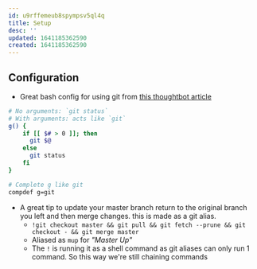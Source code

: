 ```yaml
---
id: u9rffemeub8spympsv5ql4q
title: Setup
desc: ''
updated: 1641185362590
created: 1641185362590
---
```



## Configuration

- Great bash config for using git from [this thoughtbot article](https://thoughtbot.com/upcase/videos/git-customizing)

```bash
# No arguments: `git status`
# With arguments: acts like `git`
g() {
	if [[ $# > 0 ]]; then
	  git $@
	else
	  git status
	fi
}

# Complete g like git
compdef g=git
```

- A great tip to update your master branch return to the original branch you left and then merge changes. this is made as a git alias.
  - `!git checkout master && git pull && git fetch --prune && git checkout - && git merge master`
  - Aliased as `mup` for _"Master Up"_
  - The `!` is running it as a shell command as git aliases can only run 1 command. So this way we're still chaining commands

